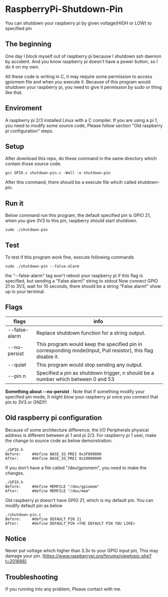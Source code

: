 # RaspberryPi-Shutdown-Pin

You can shutdown your raspberry pi by given voltage(HIGH or LOW) to specified pin

## The beginning
One day I block myself out of raspberry pi because I shutdown ssh daemon by accident.
And you know raspberry pi doesn't have a power button, so I do it on my own.

All these code is writing in C, it may require some permission to access gpiomem file and when you execute it.
Because of this program would shutdown your raspberry pi, you need to give it permission by sudo or thing like that.

## Enviroment
A raspberry pi 2/3 installed Linux with a C compiler.
If you are using a pi 1, you need to modify some source code, Please follow section "Old raspberry pi configuration" steps.

## Setup
After download this repo, do these command in the same directory which contain those source code.
```
gcc GPIO.c shutdown-pin.c -Wall -o shutdown-pin
```
After this command, there should be a execute file whcih called shutdown-pin.

## Run it
Below command run this program, the default specified pin is GPIO 21, when you give 3V3 to this pin, raspberry should start shutdown.
```
sudo ./shutdown-pin
```

## Test
To test if this program work fine, execute following commands
```
sudo ./shutdown-pin --false-alarm
```
the "--false-alarm" tag won't reboot your raspberry pi if this flag is specified, but sending a "False alarm!" string to stdout
Now connect GPIO 21 to 3V3, wait for 10 seconds, there should be a string "False alarm!" show up in your terminal.

## Flags
| flags |info|
| -------------- |----|
|--false-alarm | Replace shutdown function for a string output.|
|--no-persist | This program would keep the specified pin in corresponding mode(Input, Pull resistor), this flag disable it. |
|--quiet | This program would stop sending any output.|
|--pin n | Specified a pin as shutdown trigger, n should be a number which between 0 and 53|

__Something about --no-persist__ : Note that if something modify your specified pin mode, It might blow your raspberry pi once you connect that pin to 3V3 or GND!!!

## Old raspberry pi configuration
Because of some architecture difference, the I/O Peripherals physical address is different between pi 1 and pi 2/3.
For raspberry pi 1 user, make the change to source code as below demonstration.
```
./GPIO.h
Before:     #define BASE_IO_PREI 0x3F000000
After:      #define BASE_IO_PREI 0x20000000
```

If you don't have a file called "/dev/gpiomem", you need to make the changes.
```
./GPIO.h
Before:     #define MEMFILE "/dev/gpiomem"
After:      #define MEMFILE "/dev/mem"
```

Old raspberry pi doesn't have GPIO 21, which is my default pin.
You can modify default pin as below
```
./shutdown-pin.c
Before:     #define DEFAULT_PIN 21
After:      #define DEFAULT_PIN <THE DEFAULT PIN YOU LIKE>
```
## Notice
Never put voltage which higher than 3.3v to your GPIO input pin, This may damage your pin.
[https://www.raspberrypi.org/forums/viewtopic.php?t=201698]

## Troubleshooting
If you running into any problem, Please contact with me.

